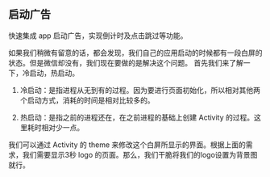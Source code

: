 ## 启动广告
快速集成 app 启动广告，实现倒计时及点击跳过等功能。

如果我们稍微有留意的话，都会发现，我们自己的应用启动的时候都有一段白屏的状态。但是微信却没有，我们现在要做的是解决这个问题。
首先我们来了解一下，冷启动，热启动。

1. 冷启动：是指进程从无到有的过程。因为要进行页面初始化，所以相对其他两个启动方式，消耗的时间是相对比较多的。

2. 热启动：是指之前的进程还在，在之前进程的基础上创建 Activity 的过程。这里耗时相对少一点。

我们可以通过 Activity 的 theme 来修改这个白屏所显示的界面。根据上面的需求，我们需要显示3秒 logo 的页面。那么，我们干脆将我们的logo设置为背景图就行。
